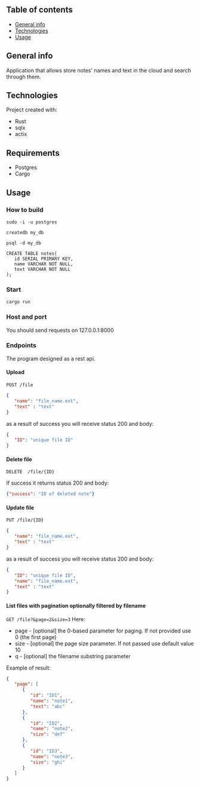 ## Table of contents
* [General info](#general-info)
* [Technologies](#technologies)
* [Usage](#usage)

## General info
Application that allows store notes' names and text in the cloud and search through them.
## Technologies
Project created with:
* Rust
* sqlx
* actix

## Requirements
* Postgres
* Cargo

## Usage
### How to build
```
sudo -i -u postgres
```
```
createdb my_db
```
```
psql -d my_db
```
```
CREATE TABLE notes(
   id SERIAL PRIMARY KEY,
   name VARCHAR NOT NULL,
   text VARCHAR NOT NULL
);
```
### Start
`cargo run`
### Host and port
You should send requests on 127.0.0.1:8000
### Endpoints
The program designed as a rest api.
#### Upload
`POST /file`
```json
{
   "name": "file_name.ext",
   "text" : "text"
}
```
as a result of success you will receive status 200 and body:
```json
{
   "ID": "unique file ID"
}
```
#### Delete file
`DELETE  /file/{ID}`

If success it returns status 200 and body:
```json
{"success": "ID of deleted note"}
```
#### Update file
`PUT /file/{ID}`
```json
{
   "name": "file_name.ext",
   "text" : "text"
}
```
as a result of success you will receive status 200 and body:
```json
{
   "ID": "unique file ID",
   "name": "file_name.ext",
   "text" : "text"
}
```
#### List files with pagination optionally filtered by filename
`GET /file?&page=2&size=3`
Here:
* page - [optional] the 0-based parameter for paging. If not provided use 0 (the first page)
* size - [optional] the page size parameter. If not passed use default value 10
* q - [optional] the filename substring parameter

Example of result:
```json
{  
   "page": [
      {
         "id": "ID1",
         "name": "note1",
         "text": "abc"
      },
      {
         "id": "ID2",
         "name": "note2",
         "size": "def"
      },
      {
         "id": "ID3",
         "name": "note3",
         "size": "ghi"
      }
   ]
}

```